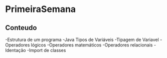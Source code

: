 # PrimeiraSemana

## Conteudo
-Estrutura de um programa
-Java Tipos de Variáveis
-Tipagem de Variavel
-Operadores lógicos
-Operadores matemáticos
-Operadores relacionais
-Identação
-Import de classes
